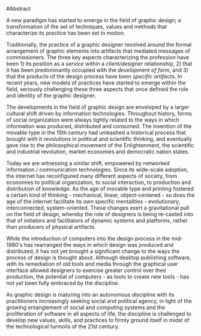 
#Abstract


<spanc>A new paradigm has started to emerge in the field of graphic design; a transformation of the set of techniques, values and methods that characterize its practice has been set in motion.

Traditionally, the practice of a graphic designer revolved around the formal arrangement of graphic elements into artifacts that mediated messages of commissioners. The three key aspects characterizing the profession have been 1) its position as a *service* within a *client/designer* relationship, 2) that it has been predominantly occupied with the *development of form*, and 3) that the products of the design process have been *specific artifacts*. In recent years, new models of practices have started to emerge within the field, seriously challenging these three aspects that once defined the role and identity of the graphic designer.

The developments in the field of graphic design are enveloped by a larger cultural shift driven by information technologies. Throughout history, forms of social organization were always tightly related to the ways in which information was produced, distributed and consumed. The invention of the movable type in the 15th century had unleashed a historical process that brought with it revolutions in political and scientific thinking, and eventually gave rise to the philosophical movement of the Enlightenment, the scientific and industrial revolution, market economies and democratic nation states.

Today we are witnessing a similar shift, empowered by networked information / communication technologies. Since its wide-scale adoption, the internet has reconfigured many different aspects of society, from  economies to political organization, to social interaction, to production and distribution of knowledge. As the age of movable type and printing fostered a certain kind of thinking - mechanical, linear, object-centered - so does the age of the internet facilitate its own specific mentalities - evolutionary, interconnected, system-oriented. These changes exert a gravitational pull on the field of design, whereby the role of designers is being re-casted into that of initiators and facilitators of dynamic systems and platforms, rather than producers of physical artifacts.

While the introduction of computers into the design process in the mid-1980's has rearranged the ways in which design was produced and distributed, it has not yet brought a significant change to the ways the process of design is thought about. Although desktop publishing software, with its remediation of old tools and media through the graphical user interface allowed designers to exercise greater control over their production, the potential of computers - as tools to create new tools - has not yet been fully embraced by the discipline.

As graphic design is maturing into an autonomous discipline with its practitioners increasingly seeking social and political agency, in light of the growing entanglement of social and computing systems and the proliferation of software in all aspects of life, the discipline is challenged to develop new values, skills, and practices to firmly ground itself in midst of the technological turmoils of the 21st century.
